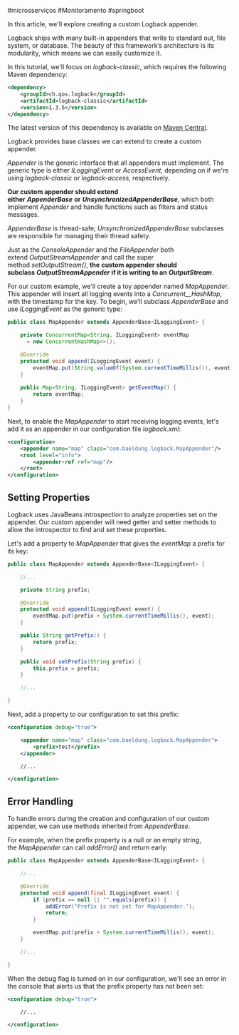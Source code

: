 #microsserviços #Monitoramento #springboot 

In this article, we'll explore creating a custom Logback appender.

Logback ships with many built-in appenders that write to standard out, file system, or database. The beauty of this framework’s architecture is its modularity, which means we can easily customize it.

In this tutorial, we'll focus on _logback-classic_, which requires the following Maven dependency:

```xml
<dependency>
    <groupId>ch.qos.logback</groupId>
    <artifactId>logback-classic</artifactId>
    <version>1.3.5</version>
</dependency>
```

The latest version of this dependency is available on [Maven Central](https://search.maven.org/classic/#search%7Cgav%7C1%7Cg%3A%22ch.qos.logback%22%20AND%20a%3A%22logback-classic%22).

Logback provides base classes we can extend to create a custom appender.

_Appender_ is the generic interface that all appenders must implement. The generic type is either _ILoggingEvent_ or _AccessEvent_, depending on if we're using _logback-classic_ or _logback-access_, respectively.

**Our custom appender should extend either** **_AppenderBase_** **or** **_UnsynchronizedAppenderBase_**_,_ which both implement _Appender_ and handle functions such as filters and status messages.

_AppenderBase_ is thread-safe; _UnsynchronizedAppenderBase_ subclasses are responsible for managing their thread safety.

Just as the _ConsoleAppender_ and the _FileAppender_ both extend _OutputStreamAppender_ and call the super method _setOutputStream()_, **the** **custom appender should subclass** **_OutputStreamAppender_** **if it is writing to an** **_OutputStream_**.

For our custom example, we'll create a toy appender named _MapAppender_. This appender will insert all logging events into a _Concurrent__HashMap_, with the timestamp for the key. To begin, we'll subclass _AppenderBase_ and use _ILoggingEvent_ as the generic type:

```java
public class MapAppender extends AppenderBase<ILoggingEvent> {

    private ConcurrentMap<String, ILoggingEvent> eventMap 
      = new ConcurrentHashMap<>();

    @Override
    protected void append(ILoggingEvent event) {
        eventMap.put(String.valueOf(System.currentTimeMillis()), event);
    }
    
    public Map<String, ILoggingEvent> getEventMap() {
        return eventMap;
    }
}
```

Next, to enable the _MapAppender_ to start receiving logging events, let's add it as an appender in our configuration file _logback.xml_:

```xml
<configuration>
    <appender name="map" class="com.baeldung.logback.MapAppender"/>
    <root level="info">
        <appender-ref ref="map"/>
    </root>
</configuration>
```

## **Setting Properties**

Logback uses JavaBeans introspection to analyze properties set on the appender. Our custom appender will need getter and setter methods to allow the introspector to find and set these properties.

Let's add a property to _MapAppender_ that gives the _eventMap_ a prefix for its key:

```java
public class MapAppender extends AppenderBase<ILoggingEvent> {

    //...

    private String prefix;

    @Override
    protected void append(ILoggingEvent event) {
        eventMap.put(prefix + System.currentTimeMillis(), event);
    }

    public String getPrefix() {
        return prefix;
    }

    public void setPrefix(String prefix) {
        this.prefix = prefix;
    }

    //...

}
```

Next, add a property to our configuration to set this prefix:

```xml
<configuration debug="true">

    <appender name="map" class="com.baeldung.logback.MapAppender">
        <prefix>test</prefix>
    </appender>

    //...

</configuration>
```

## **Error Handling**

To handle errors during the creation and configuration of our custom appender, we can use methods inherited from _AppenderBase_.

For example, when the prefix property is a null or an empty string, the _MapAppender_ can call _addError()_ and return early:

```java
public class MapAppender extends AppenderBase<ILoggingEvent> {

    //...

    @Override
    protected void append(final ILoggingEvent event) {
        if (prefix == null || "".equals(prefix)) {
            addError("Prefix is not set for MapAppender.");
            return;
        }

        eventMap.put(prefix + System.currentTimeMillis(), event);
    }

    //...

}
```

When the debug flag is turned on in our configuration, we'll see an error in the console that alerts us that the prefix property has not been set:

```xml
<configuration debug="true">

    //...

</configuration>
```

